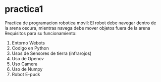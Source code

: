 # practica1
Practica de programacion robotica movil: El robot debe navegar dentro de la arena oscura, mientras navega debe mover objetos fuera de la arena
Requisitos para su funcionamiento:
1. Entorno Webots
2. Codigo en Python
3. Usos de Sensores de tierra (infrarojos)
4. Uso de Opencv
5. Uso Camera
6. Uso de Numpy
7. Robot E-puck
